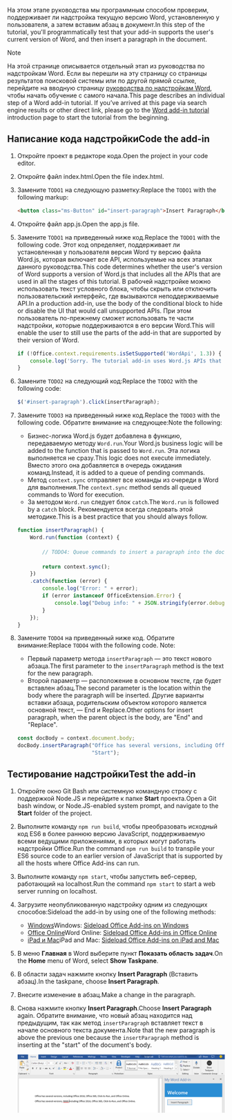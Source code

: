 <span data-ttu-id="1ae7e-101">На этом этапе руководства мы программным способом проверим, поддерживает ли надстройка текущую версию Word, установленную у пользователя, а затем вставим абзац в документ.</span><span class="sxs-lookup"><span data-stu-id="1ae7e-101">In this step of the tutorial, you'll programmatically test that your add-in supports the user's current version of Word, and then insert a paragraph in the document.</span></span>

> [!NOTE]
> <span data-ttu-id="1ae7e-p101">На этой странице описывается отдельный этап из руководства по надстройкам Word. Если вы перешли на эту страницу со страницы результатов поисковой системы или по другой прямой ссылке, перейдите на вводную страницу [руководства по надстройкам Word](../tutorials/word-tutorial.yml), чтобы начать обучение с самого начала.</span><span class="sxs-lookup"><span data-stu-id="1ae7e-p101">This page describes an individual step of a Word add-in tutorial. If you’ve arrived at this page via search engine results or other direct link, please go to the [Word add-in tutorial](../tutorials/word-tutorial.yml) introduction page to start the tutorial from the beginning.</span></span>

## <a name="code-the-add-in"></a><span data-ttu-id="1ae7e-104">Написание кода надстройки</span><span class="sxs-lookup"><span data-stu-id="1ae7e-104">Code the add-in</span></span>

1. <span data-ttu-id="1ae7e-105">Откройте проект в редакторе кода.</span><span class="sxs-lookup"><span data-stu-id="1ae7e-105">Open the project in your code editor.</span></span>
2. <span data-ttu-id="1ae7e-106">Откройте файл index.html.</span><span class="sxs-lookup"><span data-stu-id="1ae7e-106">Open the file index.html.</span></span>
3. <span data-ttu-id="1ae7e-107">Замените `TODO1` на следующую разметку:</span><span class="sxs-lookup"><span data-stu-id="1ae7e-107">Replace the `TODO1` with the following markup:</span></span>

    ```html
    <button class="ms-Button" id="insert-paragraph">Insert Paragraph</button>
    ```

4. <span data-ttu-id="1ae7e-108">Откройте файл app.js.</span><span class="sxs-lookup"><span data-stu-id="1ae7e-108">Open the app.js file.</span></span>
5. <span data-ttu-id="1ae7e-109">Замените `TODO1` на приведенный ниже код.</span><span class="sxs-lookup"><span data-stu-id="1ae7e-109">Replace the `TODO1` with the following code.</span></span> <span data-ttu-id="1ae7e-110">Этот код определяет, поддерживает ли установленная у пользователя версия Word ту версию файла Word.js, которая включает все API, используемые на всех этапах данного руководства.</span><span class="sxs-lookup"><span data-stu-id="1ae7e-110">This code determines whether the user's version of Word supports a version of Word.js that includes all the APIs that are used in all the stages of this tutorial.</span></span> <span data-ttu-id="1ae7e-111">В рабочей надстройке можно использовать текст условного блока, чтобы скрыть или отключить пользовательский интерфейс, где вызываются неподдерживаемые API.</span><span class="sxs-lookup"><span data-stu-id="1ae7e-111">In a production add-in, use the body of the conditional block to hide or disable the UI that would call unsupported APIs.</span></span> <span data-ttu-id="1ae7e-112">При этом пользователь по-прежнему сможет использовать те части надстройки, которые поддерживаются в его версии Word.</span><span class="sxs-lookup"><span data-stu-id="1ae7e-112">This will enable the user to still use the parts of the add-in that are supported by their version of Word.</span></span>

    ```js
    if (!Office.context.requirements.isSetSupported('WordApi', 1.3)) {
        console.log('Sorry. The tutorial add-in uses Word.js APIs that are not available in your version of Office.');
    }
    ```

6. <span data-ttu-id="1ae7e-113">Замените `TODO2` на следующий код:</span><span class="sxs-lookup"><span data-stu-id="1ae7e-113">Replace the `TODO2` with the following code:</span></span>

    ```js
    $('#insert-paragraph').click(insertParagraph);
    ```

7. <span data-ttu-id="1ae7e-114">Замените `TODO3` на приведенный ниже код.</span><span class="sxs-lookup"><span data-stu-id="1ae7e-114">Replace the `TODO3` with the following code.</span></span> <span data-ttu-id="1ae7e-115">Обратите внимание на следующее:</span><span class="sxs-lookup"><span data-stu-id="1ae7e-115">Note the following:</span></span>
   - <span data-ttu-id="1ae7e-116">Бизнес-логика Word.js будет добавлена в функцию, передаваемую методу `Word.run`.</span><span class="sxs-lookup"><span data-stu-id="1ae7e-116">Your Word.js business logic will be added to the function that is passed to `Word.run`.</span></span> <span data-ttu-id="1ae7e-117">Эта логика выполняется не сразу.</span><span class="sxs-lookup"><span data-stu-id="1ae7e-117">This logic does not execute immediately.</span></span> <span data-ttu-id="1ae7e-118">Вместо этого она добавляется в очередь ожидания команд.</span><span class="sxs-lookup"><span data-stu-id="1ae7e-118">Instead, it is added to a queue of pending commands.</span></span>
   - <span data-ttu-id="1ae7e-119">Метод `context.sync` отправляет все команды из очереди в Word для выполнения.</span><span class="sxs-lookup"><span data-stu-id="1ae7e-119">The `context.sync` method sends all queued commands to Word for execution.</span></span>
   - <span data-ttu-id="1ae7e-120">За методом `Word.run` следует блок `catch`.</span><span class="sxs-lookup"><span data-stu-id="1ae7e-120">The `Word.run` is followed by a `catch` block.</span></span> <span data-ttu-id="1ae7e-121">Рекомендуется всегда следовать этой методике.</span><span class="sxs-lookup"><span data-stu-id="1ae7e-121">This is a best practice that you should always follow.</span></span> 

    ```js
    function insertParagraph() {
        Word.run(function (context) {

            // TODO4: Queue commands to insert a paragraph into the document.

            return context.sync();
        })
        .catch(function (error) {
            console.log("Error: " + error);
            if (error instanceof OfficeExtension.Error) {
                console.log("Debug info: " + JSON.stringify(error.debugInfo));
            }
        });
    }
    ```

8. <span data-ttu-id="1ae7e-p106">Замените `TODO4` на приведенный ниже код. Обратите внимание:</span><span class="sxs-lookup"><span data-stu-id="1ae7e-p106">Replace `TODO4` with the following code. Note:</span></span>
   - <span data-ttu-id="1ae7e-124">Первый параметр метода `insertParagraph` — это текст нового абзаца.</span><span class="sxs-lookup"><span data-stu-id="1ae7e-124">The first parameter to the `insertParagraph` method is the text for the new paragraph.</span></span>
   - <span data-ttu-id="1ae7e-125">Второй параметр — расположение в основном тексте, где будет вставлен абзац.</span><span class="sxs-lookup"><span data-stu-id="1ae7e-125">The second parameter is the location within the body where the paragraph will be inserted.</span></span> <span data-ttu-id="1ae7e-126">Другие варианты вставки абзаца, родительским объектом которого является основной текст, — End и Replace.</span><span class="sxs-lookup"><span data-stu-id="1ae7e-126">Other options for insert paragraph, when the parent object is the body, are "End" and "Replace".</span></span>

    ```js
    const docBody = context.document.body;
    docBody.insertParagraph("Office has several versions, including Office 2016, Office 365 Click-to-Run, and Office Online.",
                            "Start");
    ```

## <a name="test-the-add-in"></a><span data-ttu-id="1ae7e-127">Тестирование надстройки</span><span class="sxs-lookup"><span data-stu-id="1ae7e-127">Test the add-in</span></span>

1. <span data-ttu-id="1ae7e-128">Откройте окно Git Bash или системную командную строку с поддержкой Node.JS и перейдите к папке **Start** проекта.</span><span class="sxs-lookup"><span data-stu-id="1ae7e-128">Open a Git bash window, or Node.JS-enabled system prompt, and navigate to the **Start** folder of the project.</span></span>
2. <span data-ttu-id="1ae7e-129">Выполните команду `npm run build`, чтобы преобразовать исходный код ES6 в более раннюю версию JavaScript, поддерживаемую всеми ведущими приложениями, в которых могут работать надстройки Office.</span><span class="sxs-lookup"><span data-stu-id="1ae7e-129">Run the command `npm run build` to transpile your ES6 source code to an earlier version of JavaScript that is supported by all the hosts where Office Add-ins can run.</span></span>
3. <span data-ttu-id="1ae7e-130">Выполните команду `npm start`, чтобы запустить веб-сервер, работающий на localhost.</span><span class="sxs-lookup"><span data-stu-id="1ae7e-130">Run the command `npm start` to start a web server running on localhost.</span></span>
4. <span data-ttu-id="1ae7e-131">Загрузите неопубликованную надстройку одним из следующих способов:</span><span class="sxs-lookup"><span data-stu-id="1ae7e-131">Sideload the add-in by using one of the following methods:</span></span>
    - <span data-ttu-id="1ae7e-132">[Windows](../testing/create-a-network-shared-folder-catalog-for-task-pane-and-content-add-ins.md)</span><span class="sxs-lookup"><span data-stu-id="1ae7e-132">Windows: [Sideload Office Add-ins on Windows](../testing/create-a-network-shared-folder-catalog-for-task-pane-and-content-add-ins.md)</span></span>
    - <span data-ttu-id="1ae7e-133">[Office Online](../testing/sideload-office-add-ins-for-testing.md#sideload-an-office-add-in-in-office-online)</span><span class="sxs-lookup"><span data-stu-id="1ae7e-133">Word Online: [Sideload Office Add-ins in Office Online](../testing/sideload-office-add-ins-for-testing.md#sideload-an-office-add-in-in-office-online)</span></span>
    - <span data-ttu-id="1ae7e-134">[iPad и Mac](../testing/sideload-an-office-add-in-on-ipad-and-mac.md)</span><span class="sxs-lookup"><span data-stu-id="1ae7e-134">iPad and Mac: [Sideload Office Add-ins on iPad and Mac](../testing/sideload-an-office-add-in-on-ipad-and-mac.md)</span></span>
5. <span data-ttu-id="1ae7e-135">В меню **Главная** в Word выберите пункт **Показать область задач**.</span><span class="sxs-lookup"><span data-stu-id="1ae7e-135">On the **Home** menu of Word, select **Show Taskpane**.</span></span>
6. <span data-ttu-id="1ae7e-136">В области задач нажмите кнопку **Insert Paragraph** (Вставить абзац).</span><span class="sxs-lookup"><span data-stu-id="1ae7e-136">In the taskpane, choose **Insert Paragraph**.</span></span>
7. <span data-ttu-id="1ae7e-137">Внесите изменение в абзац.</span><span class="sxs-lookup"><span data-stu-id="1ae7e-137">Make a change in the paragraph.</span></span>
8. <span data-ttu-id="1ae7e-138">Снова нажмите кнопку **Insert Paragraph**.</span><span class="sxs-lookup"><span data-stu-id="1ae7e-138">Choose **Insert Paragraph** again.</span></span> <span data-ttu-id="1ae7e-139">Обратите внимание, что новый абзац находится над предыдущим, так как метод `insertParagraph` вставляет текст в начале основного текста документа.</span><span class="sxs-lookup"><span data-stu-id="1ae7e-139">Note that the new paragraph is above the previous one because the `insertParagraph` method is inserting at the "start" of the document's body.</span></span>

    ![Руководство по Word: вставка абзаца](../images/word-tutorial-insert-paragraph.png)
